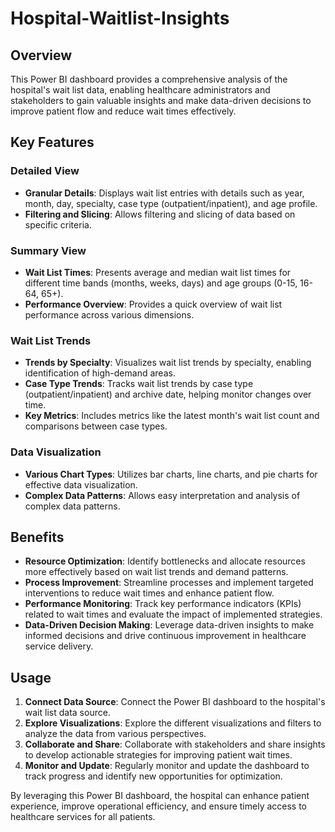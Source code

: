 # Hospital-Waitlist-Insights


## Overview

This Power BI dashboard provides a comprehensive analysis of the hospital's wait list data, enabling healthcare administrators and stakeholders to gain valuable insights and make data-driven decisions to improve patient flow and reduce wait times effectively.

## Key Features

### Detailed View

- **Granular Details**: Displays wait list entries with details such as year, month, day, specialty, case type (outpatient/inpatient), and age profile.
- **Filtering and Slicing**: Allows filtering and slicing of data based on specific criteria.

### Summary View

- **Wait List Times**: Presents average and median wait list times for different time bands (months, weeks, days) and age groups (0-15, 16-64, 65+).
- **Performance Overview**: Provides a quick overview of wait list performance across various dimensions.

### Wait List Trends

- **Trends by Specialty**: Visualizes wait list trends by specialty, enabling identification of high-demand areas.
- **Case Type Trends**: Tracks wait list trends by case type (outpatient/inpatient) and archive date, helping monitor changes over time.
- **Key Metrics**: Includes metrics like the latest month's wait list count and comparisons between case types.

### Data Visualization

- **Various Chart Types**: Utilizes bar charts, line charts, and pie charts for effective data visualization.
- **Complex Data Patterns**: Allows easy interpretation and analysis of complex data patterns.

## Benefits

- **Resource Optimization**: Identify bottlenecks and allocate resources more effectively based on wait list trends and demand patterns.
- **Process Improvement**: Streamline processes and implement targeted interventions to reduce wait times and enhance patient flow.
- **Performance Monitoring**: Track key performance indicators (KPIs) related to wait times and evaluate the impact of implemented strategies.
- **Data-Driven Decision Making**: Leverage data-driven insights to make informed decisions and drive continuous improvement in healthcare service delivery.

## Usage

1. **Connect Data Source**: Connect the Power BI dashboard to the hospital's wait list data source.
2. **Explore Visualizations**: Explore the different visualizations and filters to analyze the data from various perspectives.
3. **Collaborate and Share**: Collaborate with stakeholders and share insights to develop actionable strategies for improving patient wait times.
4. **Monitor and Update**: Regularly monitor and update the dashboard to track progress and identify new opportunities for optimization.

By leveraging this Power BI dashboard, the hospital can enhance patient experience, improve operational efficiency, and ensure timely access to healthcare services for all patients.
